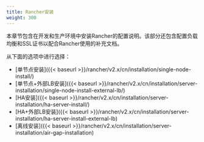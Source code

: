 ```yaml
---
title: Rancher安装
weight: 300
---
```


本章节包含在开发和生产环境中安装Rancher的配置说明。该部分还包含配置负载均衡和SSL证书以配合Rancher使用的补充文档。

从下面的选项中进行选择：

- [单节点安装]({{< baseurl >}}/rancher/v2.x/cn/installation/single-node-install/)
- [单节点+外部LB安装]({{< baseurl >}}/rancher/v2.x/cn/installation/server-installation/single-node-install-external-lb/)
- [HA安装]({{< baseurl >}}/rancher/v2.x/cn/installation/server-installation/ha-server-install/)
- [HA+外部LB安装]({{< baseurl >}}/rancher/v2.x/cn/installation/server-installation/ha-server-install-external-lb)
- [离线安装]({{< baseurl >}}/rancher/v2.x/cn/installation/server-installation/air-gap-installation)

